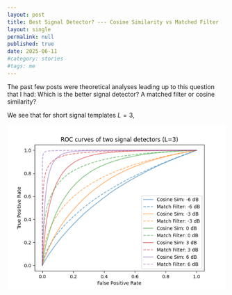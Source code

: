 ```yaml
---
layout: post
title: Best Signal Detector? --- Cosine Similarity vs Matched Filter
layout: single
permalink: null
published: true
date: 2025-06-11
#category: stories
#tags: me
---
```


The past few posts were theoretical analyses leading up to this question that I had:
Which is the better signal detector? A matched filter or cosine similarity?

We see that for short signal templates $L=3$, 

![Compare detectors](/images/posts/compare-signal-detectors/roc_L_3.png)
